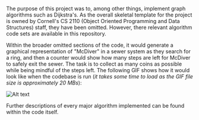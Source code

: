 The purpose of this project was to, among other things, implement graph algorithms such as Dijkstra's. As the overall skeletal template for the project is owned
by Cornell's CS 2110 (Object Oriented Programming and Data Structures) staff, they have been omitted.
However, there relevant algorithm code sets are available in this repository. 

Within the broader omitted sections of the code, it would generate a graphical representation of "McDiver" in a sewer system as they search for a ring, and then a counter would show how many steps are left for McDiver to safely exit the sewer.
The task is to collect as many coins as possible while being mindful of the steps left.
The following GIF shows how it would look like when the codebase is run (_it takes some time to load as the GIF file size is approximately 20 MBs_):

![Alt text](https://github.com/ybazger/Sewer-Navigation-CS2110/blob/main/Scram%20phase.gif?raw=true)

Further descriptions of every major algorithm implemented can be found within the code itself.
